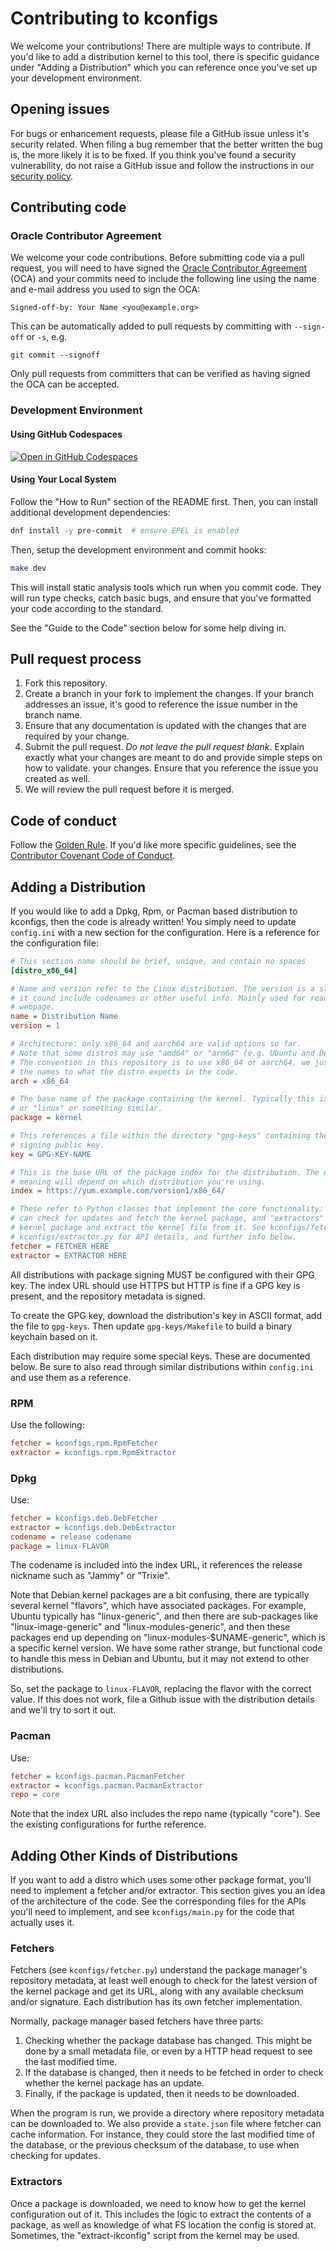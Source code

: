# Contributing to kconfigs

We welcome your contributions! There are multiple ways to contribute.
If you'd like to add a distribution kernel to this tool, there is specific
guidance under "Adding a Distribution" which you can reference once you've set
up your development environment.

## Opening issues

For bugs or enhancement requests, please file a GitHub issue unless it's
security related. When filing a bug remember that the better written the bug is,
the more likely it is to be fixed. If you think you've found a security
vulnerability, do not raise a GitHub issue and follow the instructions in our
[security policy](./SECURITY.md).

## Contributing code

### Oracle Contributor Agreement

We welcome your code contributions. Before submitting code via a pull request,
you will need to have signed the [Oracle Contributor Agreement][OCA] (OCA) and
your commits need to include the following line using the name and e-mail
address you used to sign the OCA:

```text
Signed-off-by: Your Name <you@example.org>
```

This can be automatically added to pull requests by committing with `--sign-off`
or `-s`, e.g.

```text
git commit --signoff
```

Only pull requests from committers that can be verified as having signed the OCA
can be accepted.

### Development Environment

#### Using GitHub Codespaces

[![Open in GitHub Codespaces](https://github.com/codespaces/badge.svg)](https://codespaces.new/christopherco/kconfigs)

#### Using Your Local System
Follow the "How to Run" section of the README first. Then, you can install
additional development dependencies:

```sh
dnf install -y pre-commit  # ensure EPEL is enabled
```

Then, setup the development environment and commit hooks:

```sh
make dev
```

This will install static analysis tools which run when you commit code. They
will run type checks, catch basic bugs, and ensure that you've formatted your
code according to the standard.

See the "Guide to the Code" section below for some help diving in.

## Pull request process

1. Fork this repository.
1. Create a branch in your fork to implement the changes. If your branch
   addresses an issue, it's good to reference the issue number in the branch
   name.
1. Ensure that any documentation is updated with the changes that are required
   by your change.
1. Submit the pull request. *Do not leave the pull request blank*. Explain exactly
   what your changes are meant to do and provide simple steps on how to validate.
   your changes. Ensure that you reference the issue you created as well.
1. We will review the pull request before it is merged.

## Code of conduct

Follow the [Golden Rule](https://en.wikipedia.org/wiki/Golden_Rule). If you'd
like more specific guidelines, see the [Contributor Covenant Code of Conduct][COC].

[OCA]: https://oca.opensource.oracle.com
[COC]: https://www.contributor-covenant.org/version/1/4/code-of-conduct/

## Adding a Distribution

If you would like to add a Dpkg, Rpm, or Pacman based distribution to kconfigs,
then the code is already written! You simply need to update `config.ini` with a
new section for the configuration. Here is a reference for the configuration
file:


```ini
# This section name should be brief, unique, and contain no spaces
[distro_x86_64]

# Name and version refer to the Linux distribution. The version is a string and
# it cound include codenames or other useful info. Mainly used for readers on the
# webpage.
name = Distribution Name
version = 1

# Architecture: only x86_64 and aarch64 are valid options so far.
# Note that some distros may use "amd64" or "arm64" (e.g. Ubuntu and Debian).
# The convention in this repository is to use x86_64 or aarch64, we just convert
# the names to what the distro expects in the code.
arch = x86_64

# The base name of the package containing the kernel. Typically this is "kernel"
# or "linux" or something similar.
package = kernel

# This references a file within the directory "gpg-keys" containing the package
# signing public key.
key = GPG-KEY-NAME

# This is the base URL of the package index for the distribution. The exact
# meaning will depend on which distribution you're using.
index = https://yum.example.com/version1/x86_64/

# These refer to Python classes that implement the core functionality: "fetchers"
# can check for updates and fetch the kernel package, and "extractors" can take a
# kernel package and extract the kernel file from it. See kconfigs/fetcher.py and
# kconfigs/extractor.py for API details, and further info below.
fetcher = FETCHER HERE
extractor = EXTRACTOR HERE
```

All distributions with package signing MUST be configured with their GPG key.
The index URL should use HTTPS but HTTP is fine if a GPG key is present, and the
repository metadata is signed.

To create the GPG key, download the distribution's key in ASCII format, add the
file to `gpg-keys`. Then update `gpg-keys/Makefile` to build a binary keychain
based on it.

Each distribution may require some special keys. These are documented below. Be
sure to also read through similar distributions within `config.ini` and use them
as a reference.

### RPM

Use the following:

```ini
fetcher = kconfigs.rpm.RpmFetcher
extractor = kconfigs.rpm.RpmExtractor
```

### Dpkg

Use:

```ini
fetcher = kconfigs.deb.DebFetcher
extractor = kconfigs.deb.DebExtractor
codename = release codename
package = linux-FLAVOR
```

The codename is included into the index URL, it references the release nickname
such as "Jammy" or "Trixie".

Note that Debian kernel packages are a bit confusing, there are typically
several kernel "flavors", which have associated packages. For example, Ubuntu
typically has "linux-generic", and then there are sub-packages like
"linux-image-generic" and "linux-modules-generic", and then these packages end
up depending on "linux-modules-$UNAME-generic", which is a specific kernel
version. We have some rather strange, but functional code to handle this mess in
Debian and Ubuntu, but it may not extend to other distributions.

So, set the package to `linux-FLAVOR`, replacing the flavor with the correct
value. If this does not work, file a Github issue with the distribution details
and we'll try to sort it out.

### Pacman

Use:

```ini
fetcher = kconfigs.pacman.PacmanFetcher
extractor = kconfigs.pacman.PacmanExtractor
repo = core
```

Note that the index URL also includes the repo name (typically "core"). See the
existing configurations for furthe reference.

## Adding Other Kinds of Distributions

If you want to add a distro which uses some other package format, you'll need to
implement a fetcher and/or extractor. This section gives you an idea of the
architecture of the code. See the corresponding files for the APIs you'll need
to implement, and see `kconfigs/main.py` for the code that actually uses it.

### Fetchers

Fetchers (see `kconfigs/fetcher.py`) understand the package manager's repository
metadata, at least well enough to check for the latest version of the kernel
package and get its URL, along with any available checksum and/or signature.
Each distribution has its own fetcher implementation.

Normally, package manager based fetchers have three parts:

1. Checking whether the package database has changed. This might be done by a
   small metadata file, or even by a HTTP head request to see the last modified
   time.
2. If the database is changed, then it needs to be fetched in order to check
   whether the kernel package has an update.
3. Finally, if the package is updated, then it needs to be downloaded.

When the program is run, we provide a directory where repository metadata can be
downloaded to. We also provide a `state.json` file where fetcher can cache
information. For instance, they could store the last modified time of the
database, or the previous checksum of the database, to use when checking for
updates.

### Extractors

Once a package is downloaded, we need to know how to get the kernel
configuration out of it. This includes the logic to extract the contents of a
package, as well as knowledge of what FS location the config is stored at.
Sometimes, the "extract-ikconfig" script from the kernel may be used.
